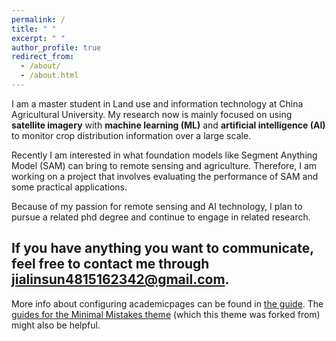 ```yaml
---
permalink: /
title: " "
excerpt: " "
author_profile: true
redirect_from: 
  - /about/
  - /about.html
---
```


I am a master student in Land use and information technology at China Agricultural
University. My research now is mainly focused on using **satellite imagery** with
**machine learning (ML)** and **artificial intelligence (AI)** to monitor crop distribution
information over a large scale.

Recently I am interested in what foundation models like Segment Anything Model (SAM)
can bring to remote sensing and agriculture. Therefore, I am working on a project that
involves evaluating the performance of SAM and some practical applications.

Because of my passion for remote sensing and AI technology, I plan to pursue
a related phd degree and continue to engage in related research.

If you have anything you want to communicate, feel free to contact me through [jialinsun4815162342@gmail.com](jialinsun4815162342@gmail.com).
------
More info about configuring academicpages can be found in [the guide](https://academicpages.github.io/markdown/). The [guides for the Minimal Mistakes theme](https://mmistakes.github.io/minimal-mistakes/docs/configuration/) (which this theme was forked from) might also be helpful.
